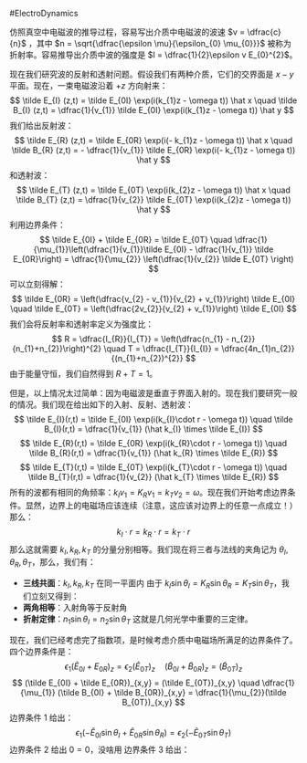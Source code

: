 #ElectroDynamics 

仿照真空中电磁波的推导过程，容易写出介质中电磁波的波速 $v = \dfrac{c}{n}$ ，其中 $n = \sqrt{\dfrac{\epsilon \mu}{\epsilon_{0} \mu_{0}}}$ 被称为折射率。容易推导出介质中波的强度是 $I = \dfrac{1}{2}\epsilon v E_{0}^{2}$。

现在我们研究波的反射和透射问题。假设我们有两种介质，它们的交界面是 $x-y$ 平面。现在，一束电磁波沿着 $+z$ 方向射来：
$$
\tilde E_{I} (z,t) = \tilde E_{0I} \exp(i(k_{1}z - \omega t)) \hat x \quad \tilde B_{I} (z,t) = \dfrac{1}{v_{1}} \tilde E_{0I} \exp(i(k_{1}z - \omega t)) \hat y
$$
我们给出反射波：
$$
\tilde E_{R} (z,t) = \tilde E_{0R} \exp(i(- k_{1}z - \omega t)) \hat x \quad \tilde B_{R} (z,t) = - \dfrac{1}{v_{1}} \tilde E_{0R} \exp(i(- k_{1}z - \omega t)) \hat y
$$
和透射波：
$$
\tilde E_{T} (z,t) = \tilde E_{0T} \exp(i(k_{2}z - \omega t)) \hat x \quad \tilde B_{T} (z,t) = \dfrac{1}{v_{2}} \tilde E_{0T} \exp(i(k_{2}z - \omega t)) \hat y
$$
利用边界条件：
$$
\tilde E_{0I} + \tilde  E_{0R} = \tilde E_{0T} \quad \dfrac{1}{\mu_{1}}\left(\dfrac{1}{v_{1}}\tilde E_{0I}  -  \dfrac{1}{v_{1}} \tilde E_{0R}\right) = \dfrac{1}{\mu_{2}} \left(\dfrac{1}{v_{2}} \tilde E_{0T} \right)
$$
可以立刻得解：
$$
\tilde E_{0R} = \left(\dfrac{v_{2} - v_{1}}{v_{2} + v_{1}}\right) \tilde E_{0I} \quad  \tilde E_{0T} = \left(\dfrac{2v_{2}}{v_{2} + v_{1}}\right) \tilde E_{0I} 
$$
我们会将反射率和透射率定义为强度比：
$$
R = \dfrac{I_{R}}{I_{T}} = \left(\dfrac{n_{1} - n_{2}}{n_{1}+n_{2}}\right)^{2}  \quad T = \dfrac{I_{T}}{I_{I}} = \dfrac{4n_{1}n_{2}}{(n_{1}+n_{2})^{2}}
$$
由于能量守恒，我们自然得到 $R+T =1$。

但是，以上情况太过简单：因为电磁波是垂直于界面入射的。现在我们要研究一般的情况。我们现在给出如下的入射、反射、透射波：
$$
\tilde E_{I}(r,t) = \tilde E_{0I} \exp(i(k_{I}\cdot r - \omega  t)) \quad  \tilde B_{I}(r,t) = \dfrac{1}{v_{1}} (\hat  k_{I}  \times \tilde E_{I})
$$
$$
\tilde E_{R}(r,t) = \tilde E_{0R} \exp(i(k_{R}\cdot r - \omega  t)) \quad  \tilde B_{R}(r,t) = \dfrac{1}{v_{1}} (\hat  k_{R}  \times \tilde E_{R})
$$
$$
\tilde E_{T}(r,t) = \tilde E_{0T} \exp(i(k_{T}\cdot r - \omega  t)) \quad  \tilde B_{T}(r,t) = \dfrac{1}{v_{2}} (\hat  k_{T}  \times \tilde E_{R})
$$
所有的波都有相同的角频率：$k_{I}v_{1} = K_{R}v_{1} = k_{T} v_{2} = \omega$。现在我们开始考虑边界条件。显然，边界上的电磁场应该连续（注意，这应该对边界上的任意一点成立！）那么：
$$
k_{I}\cdot r = k_{R} \cdot r = k_{T}\cdot r
$$
那么这就需要 $k_{I},k_{R},k_{T}$ 的分量分别相等。我们现在将三者与法线的夹角记为 $\theta_{I},\theta_{R},\theta_{T}$，那么，我们有：
- **三线共面**：$k_{I},k_{R},k_{T}$ 在同一平面内
由于 $k_{I} \sin \theta_{I} = K_{R} \sin \theta_{R} = K_{T} \sin \theta_{T}$，我们立刻又得到：
- **两角相等**：入射角等于反射角
- **折射定律**：$n_{1} \sin \theta_{I} = n_{2} \sin \theta_{T}$
这就是几何光学中重要的三定律。

现在，我们已经考虑完了指数项，是时候考虑介质中电磁场所满足的边界条件了。四个边界条件是：
$$
\epsilon_{1} (\tilde E_{0I}+ E_{0R})_{z} = \epsilon_{2}(\tilde E_{0T})_{z} \quad (\tilde B_{0I} + \tilde B_{0R})_{z}= (\tilde B_{0T})_{z} 
$$
$$
(\tilde E_{0I} + \tilde E_{0R})_{x,y} = (\tilde E_{0T})_{x,y} \quad \dfrac{1}{\mu_{1}} (\tilde B_{0I} + \tilde B_{0R})_{x,y}  = \dfrac{1}{\mu_{2}}(\tilde B_{0T})_{x,y}
$$
边界条件 1 给出：
$$
\epsilon_{1}( - \tilde E_{0I} \sin \theta_{I} + \tilde E_{0R}  \sin  \theta_{R})  = \epsilon_{2} ( - \tilde E_{0T} \sin \theta_{T})
$$
边界条件 2 给出 $0=0$，没啥用
边界条件 3 给出：


